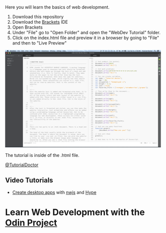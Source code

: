 Here you will learn the basics of web development. 

1. Download this repository
2. Download the [Brackets](http://brackets.io) IDE
3. Open Brackets
4. Under "File" go to "Open Folder" and open the "WebDev Tutorial" folder.
5. Click on the index.html file and preview it in a browser by going to "File" and then to "Live Preview"


![](https://github.com/TutorialDoctor/Programming-Language-Tutorials/blob/master/Web%20Development/web_development_basics/tutorial1/screenshot.png?raw=true)



The tutorial is inside of the .html file.

[@TutorialDoctor](https://twitter.com/TutorialDoctor)

## Video Tutorials

- [Create desktop apps](https://www.youtube.com/watch?v=GUuWowRP5-Q&feature=youtu.be) with [nwjs](http://nwjs.io) and [Hype](http://tumult.com)

# Learn Web Development with the [Odin Project](http://www.theodinproject.com/home)
